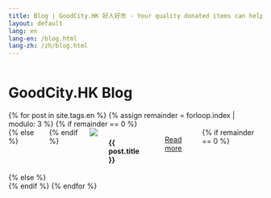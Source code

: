 ```yaml
---
title: Blog | GoodCity.HK 好人好市 - Your quality donated items can help people in need.
layout: default
lang: en
lang-en: /blog.html
lang-zh: /zh/blog.html
---
```


<div class="row">
	<div class="small-13 small-offset-1 columns text-center">
		<h1>GoodCity.HK Blog</h1>
	</div>
</div>

<div class="row">
  {% for post in site.tags.en %}
		{% assign remainder = forloop.index | modulo: 3 %}
		{% if remainder == 0 %}
		<div class="large-4 medium-13 medium-offset-1 columns feature-image round end">
		{% else %}
		<div class="large-4 large-offset-1 medium-13 medium-offset-1 columns feature-image round">
		{% endif %}
			<img src="http://placehold.it/200x200">
			<h4>{{ post.title }}</h4>
			<p class="show-for-medium-up"><!-- excerpt--></p>
			<p><a href="{{ post.url }}" class="button small">Read more</a></p>
		{% if remainder == 0 %}
			</div></div><div class="row">
		{% else %}
			</div>
		{% endif %}
  {% endfor %}
</div>
